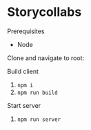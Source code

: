 # Storycollabs
Prerequisites
- Node


Clone and navigate to root:

Build client

1. `npm i`
1. `npm run build`


Start server
1. `npm run server`
